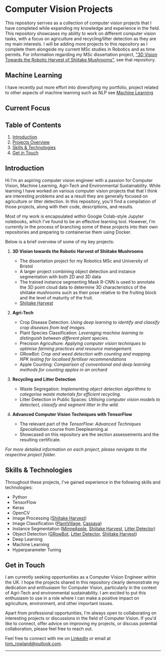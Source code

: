 # Computer Vision Projects

This repository serrves as a collection of computer vision projects that I have completed while expanding my knowledge and experience in the field. This repository showcases my ability to work on different computer vision tasks, with a focus on agriculture and recycling/litter detection as they are my main interests. I will be adding more projects to this repository as I complete them alongside my current MSc studies in Robotics and as time permits. For information regarding my MSc dissertation project, ["3D Vision Towards the Robotic Harvest of Shiitake Mushrooms"](https://github.com/trow-land/MSc-Dissertation-Shiitake-Harvest), see that repository.

## Machine Learning
I have recently put more effort into diversifying my portfolio, project related to other aspects of machine learning such as NLP see [Machine Learning](https://github.com/trow-land/Machine-Learning/tree/main)

## Current Focus

## Table of Contents

1. [Introduction](#introduction)
2. [Projects Overview](#projects-overview)
3. [Skills & Technologies](#skills--technologies)
4. [Get in Touch](#get-in-touch)

## Introduction

Hi I'm an aspiring computer vision engineer with a passion for Computer Vision, Machine Learning, Agri-Tech and Environmental Sustainability. While learning I have worked on various computer vision projects that that I think are interesting problems and as a result they are generally focused on agriculture or litter detection. In this repository, you'll find a compilation of those projects, along with their code, descriptions, and results. 

Most of my work is encapsulated within Google Colab-style Jupyter notebooks, which I've found to be an effective learning tool. However, I'm currently in the process of branching some of these projects into their own repositories and preparing to containerise them using Docker.

Below is a brief overview of some of my key projects:

1. **3D Vision towards the Robotic Harvest of Shiitake Mushrooms**
   - The dissertation project for my Robotics MSc and University of Bristol
   - A larger project combining object detection and instance segmentation with both 2D and 3D data
   - The trained instance segmenting Mask R-CNN is used to annotate the 3D point cloud data to determine 3D characteristics of the shiitake mushrooms such as their pose relative to the fruiting block and the level of maturity of the fruit.
   - [Shiitake Harvest](https://github.com/trow-land/MSc-Dissertation-Shiitake-Harvest)

2. **Agri-Tech**
   - Crop Disease Detection: _Using deep learning to identify and classify crop diseases from leaf images._
   - Plant Species Classification: _Leveraging machine learning to distinguish between different plant species._
   - Precision Agriculture: _Applying computer vision techniques to optimise farming practices and resource management._
   - GRowBot: _Crop and weed detection with counting and mapping. NPK testing for localised fertiliser recommendations_
   - Apple Counting: _Comparison of conventional and deep learning methods for counting apples in an orchard_

3. **Recycling and Litter Detection**
   - Waste Segregation: _Implementing object detection algorithms to categorise waste materials for efficient recycling._
   - Litter Detection in Public Spaces: _Utilising computer vision models to detectect, classify and segment litter in the wild._
   
4. **Advanced Computer Vision Techniques with TensorFlow**
   - The relevant part of the _TensorFlow: Advanced Techniques Specialisation_ course from Deeplearning.ai
   - Showcased on this repository are the section assessements and the resulting certificate.
    
_For more detailed information on each project, please navigate to the respective project folder._

## Skills & Technologies

Throughout these projects, I've gained experience in the following skills and technologies:

- Python
- TensorFlow
- Keras
- OpenCV
- Image Processing ([Shiitake Harvest](https://github.com/trow-land/MSc-Dissertation-Shiitake-Harvest))
- Image Classification ([PlantVillage](https://github.com/trow-land/Computer-Vision-Projects/blob/main/Plant_Diseases_KerasTuner_InceptionV3.ipynb), [Cassava](https://github.com/trow-land/Computer-Vision-Projects/blob/main/CassavaDisease_EfficientNetv2_KerasTuner.ipynb))
- Instance Segmentation ([MinneApple](https://github.com/trow-land/Computer-Vision-Projects/blob/main/AppleSegmentation_UNet_MinneApple.ipynb), [Shiitake Harvest](https://github.com/trow-land/MSc-Dissertation-Shiitake-Harvest), [Litter Detector](https://github.com/trow-land/LitterDetector))
- Object Detection ([GRowBot](https://github.com/trow-land/GRowBot), [Litter Detector](https://github.com/trow-land/LitterDetector), [Shiitake Harvest](https://github.com/trow-land/MSc-Dissertation-Shiitake-Harvest))
- Deep Learning
- Machine Learning
- Hyperparameter Tuning

## Get in Touch

I am currently seeking opportunities as a Computer Vision Engineer within the UK. I hope the projects shared in this repository clearly demonstrate my dedication and enthusiasm for Computer Vision, particularly in the context of Agri-Tech and environmental sustainability. I am excited to put this enthusiasm to use in a role where I can make a positive impact on agriculture, environment, and other important issues.

Apart from professional opportunities, I'm always open to collaborating on interesting projects or discussions in the field of Computer Vision. If you'd like to connect, offer advice on improving my projects, or discuss potential collaboration, please feel free to reach out.

Feel free to connect with me on [LinkedIn](https://www.linkedin.com/in/thomas-rowland-07a785155/) or email at [tom_rowland@outlook.com](mailto:tom_rowland@outlook.com). 

---

